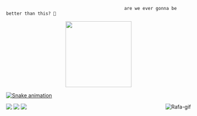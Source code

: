                                                  are we ever gonna be better than this? 🌊

<div align="center">
  <a href="https://github.com/Amanda-Paz">
  <img height="180em" src="https://github-readme-stats.vercel.app/api?username=Amanda-Paz&show_icons=true&theme=synthwave&include_all_commits=true&count_private=true"/>
</div>


![Snake animation](https://github.com/Amanda-Paz/Amanda-Paz/blob/output/github-contribution-grid-snake.svg)
<div> 
 
  <a href="https://www.instagram.com/amanda.paaz/" target="_blank"><img src="https://img.shields.io/badge/-Instagram-%23E4405F?style=for-the-badge&logo=instagram&logoColor=white" target="_blank"></a>
  <a href = "mailto:contato.amandapaz@gmail.com"><img src="https://img.shields.io/badge/-Gmail-%23333?style=for-the-badge&logo=gmail&logoColor=white" target="_blank"></a>
  <a href="https://www.linkedin.com/in/amanda-cristina-paz-4ba90517a/" target="_blank"><img src="https://img.shields.io/badge/-LinkedIn-%230077B5?style=for-the-badge&logo=linkedin&logoColor=white" target="_blank"></a> 
 <img align="right" alt="Rafa-gif" src="https://cdn.discordapp.com/attachments/969607335901298801/1001604245813989487/misty-dance.gif">
</div>
